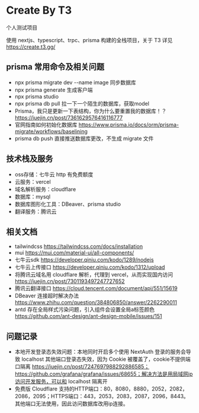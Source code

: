# Create By T3

个人测试项目

使用 nextjs、typescript、trpc、prisma 构建的全栈项目，关于 T3 详见 https://create.t3.gg/

## prisma 常用命令及相关问题

- npx prisma migrate dev --name image 同步数据库
- npx prisma generate 生成客户端
- npx prisma studio
- npx prisma db pull 拉一下一个陌生的数据库，获取model
- Prisma，我只是更新一下表结构，你为什么要重置我的数据库！？https://juejin.cn/post/7361629576416116777
- 官网指南如何初始化数据库 https://www.prisma.io/docs/orm/prisma-migrate/workflows/baselining
- prisma db push 直接推送数据库更改，不生成 migrate 文件

## 技术栈及服务

- oss存储：七牛云 http 有免费额度
- 云服务：vercel
- 域名解析服务：cloudflare
- 数据库：mysql
- 数据库图形化工具：DBeaver、prisma studio
- 翻译服务：腾讯云

## 相关文档

- tailwindcss https://tailwindcss.com/docs/installation
- mui https://mui.com/material-ui/all-components/
- 七牛云sdk https://developer.qiniu.com/kodo/1289/nodejs
- 七牛云上传接口 https://developer.qiniu.com/kodo/1312/upload
- 将腾讯云域名用 cloudflare 解析，代理到 vercel，从而实现国内访问 https://juejin.cn/post/7301193497247727652
- 腾讯云翻译接口 https://cloud.tencent.com/document/api/551/15619
- DBeaver 连接超时解决办法 https://www.zhihu.com/question/384806850/answer/2262290011
- antd 存在全局样式污染问题，引入组件会设置全局a标签颜色 https://github.com/ant-design/ant-design-mobile/issues/151

## 问题记录

- 本地开发登录态失效问题：本地同时开启多个使用 NextAuth 登录的服务会导致 localhost 其他端口登录态失效，因为 Cookie 被覆盖了，cookie不提供端口隔离 https://juejin.cn/post/7247697988292886585；https://github.com/grafana/grafana/issues/68655；解决方法是用局域网ip访问开发服务，可以和 localhost 隔离开
- 免费版 Cloudflare 支持的HTTP端口：80，8080，8880，2052，2082，2086，2095；HTTPS端口：443，2053，2083，2087，2096，8443。其他端口无法使用，因此访问数据库改用ip连接。